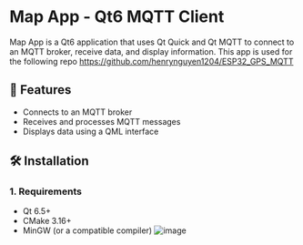 # Map App - Qt6 MQTT Client

Map App is a Qt6 application that uses Qt Quick and Qt MQTT to connect to an MQTT broker, receive data, and display information. This app is used for the following repo https://github.com/henrynguyen1204/ESP32_GPS_MQTT
## 🚀 Features
- Connects to an MQTT broker
- Receives and processes MQTT messages
- Displays data using a QML interface

## 🛠 Installation

### 1. Requirements
- Qt 6.5+
- CMake 3.16+
- MinGW (or a compatible compiler)
![image](https://github.com/user-attachments/assets/e738af69-bfc9-4548-b279-647d2ccfca80)
